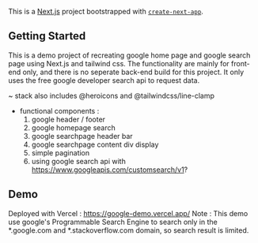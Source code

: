 This is a [Next.js](https://nextjs.org/) project bootstrapped with [`create-next-app`](https://github.com/vercel/next.js/tree/canary/packages/create-next-app).

## Getting Started

This is a demo project of recreating google home page and google search page using Next.js and tailwind css.
The functionality are mainly for front-end only, and there is no seperate back-end build for this project. It only uses the free google developer search api to request data.

~ stack also includes @heroicons and @tailwindcss/line-clamp
- functional components :
  1. google header / footer
  2. google homepage search 
  3. google searchpage header bar
  4. google searchpage content div display
  5. simple pagination
  6. using google search api with https://www.googleapis.com/customsearch/v1?

## Demo

Deployed with Vercel : https://google-demo.vercel.app/
Note : This demo use google's Programmable Search Engine to search only in the *.google.com and *.stackoverflow.com domain, so search result is limited.
